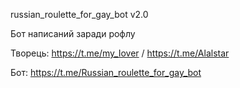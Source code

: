 russian_roulette_for_gay_bot v2.0

Бот написаний заради рофлу

Творець: https://t.me/my_Iover / https://t.me/Alalstar

Бот: https://t.me/Russian_roulette_for_gay_bot
